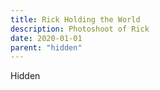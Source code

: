```yaml
---
title: Rick Holding the World
description: Photoshoot of Rick
date: 2020-01-01
parent: "hidden"
---
```

Hidden
